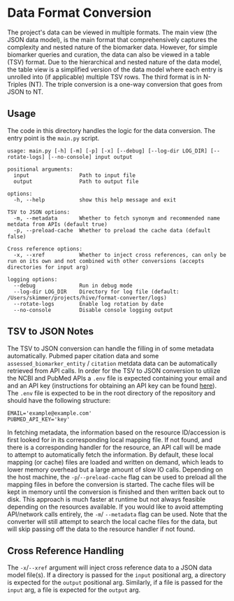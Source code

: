 # Data Format Conversion

The project's data can be viewed in multiple formats. The main view (the JSON data model), is the main format that comprehensively captures the
complexity and nested nature of the biomarker data. However, for simple biomarker queries and curation, the data can also be viewed in a table (TSV)
format. Due to the hierarchical and nested nature of the data model, the table view is a simplified version of the data model where each entry is
unrolled into (if applicable) multiple TSV rows. The third format is in N-Triples (NT). The triple conversion is a one-way conversion that goes from JSON to NT.

## Usage

The code in this directory handles the logic for the data conversion. The entry point is the `main.py` script.

```
usage: main.py [-h] [-m] [-p] [-x] [--debug] [--log-dir LOG_DIR] [--rotate-logs] [--no-console] input output

positional arguments:
  input                Path to input file
  output               Path to output file

options:
  -h, --help           show this help message and exit

TSV to JSON options:
  -m, --metadata       Whether to fetch synonym and recommended name metdata from APIs (default true)
  -p, --preload-cache  Whether to preload the cache data (default false)

Cross reference options:
  -x, --xref           Whether to inject cross references, can only be run on its own and not combined with other conversions (accepts directories for input arg)

logging options:
  --debug              Run in debug mode
  --log-dir LOG_DIR    Directory for log file (default: /Users/skimmer/projects/hive/format-converter/logs)
  --rotate-logs        Enable log rotation by date
  --no-console         Disable console logging output
```

## TSV to JSON Notes

The TSV to JSON conversion can handle the filling in of some metadata automatically. Pubmed paper citation data and some `assessed_biomarker_entity`
/ `citation` metdata data can be automatically retrieved from API calls. In order for the TSV to JSON conversion to utilize the NCBI and PubMed
APIs a `.env` file is expected containing your email and and an API key (instructions for obtaining an API key can be found
[here](https://ncbiinsights.ncbi.nlm.nih.gov/2017/11/02/new-api-keys-for-the-e-utilities/)). The `.env` file is expected to be in the root directory
of the repository and should have the following structure:

```
EMAIL='example@example.com'
PUBMED_API_KEY='key'
```

In fetching metadata, the information based on the resource ID/accession is first looked for in its corresponding local mapping file. If not found,
and there is a corresponding handler for the resource, an API call will be made to attempt to automatically fetch the information. By default, these
local mapping (or cache) files are loaded and written on demand, which leads to lower memory overhead but a large amount of slow IO calls.
Depending on the host machine, the `-p`/`--preload-cache` flag can be used to preload all the mapping files in before the conversion is started.
The cache files will be kept in memory until the conversion is finished and then written back out to disk. This approach is much faster at
runtime but not always feasible depending on the resources available. If you would like to avoid attempting API/network calls entirely, the `-m`/
`--metadata` flag can be used. Note that the converter will still attempt to search the local cache files for the data, but will skip passing off
the data to the resource handler if not found.

## Cross Reference Handling

The `-x`/`--xref` argument will inject cross reference data to a JSON data model file(s). If a directory is passed for the `input` positional arg, 
a directory is expected for the `output` positional arg. Similarly, if a file is passed for the `input` arg, a file is expected for the `output` arg.
